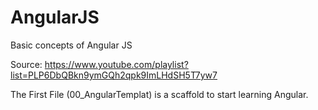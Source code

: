 # AngularJS
Basic concepts of Angular JS


Source: https://www.youtube.com/playlist?list=PLP6DbQBkn9ymGQh2qpk9ImLHdSH5T7yw7

The First File (00_AngularTemplat) is a scaffold to start learning Angular.
